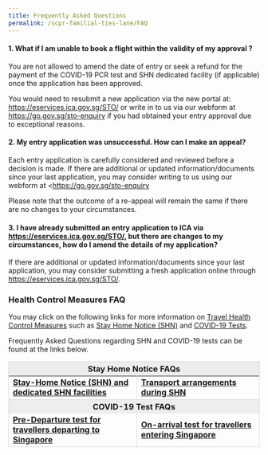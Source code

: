 ```yaml
---
title: Frequently Asked Questions
permalink: /scpr-familial-ties-lane/FAQ
---
```

#### 1. What if I am unable to book a flight within the validity of my approval ?

You are not allowed to amend the date of entry or seek a refund for the payment of the COVID-19 PCR test and SHN dedicated facility (if applicable) once the application has been approved.
 
You would need to resubmit a new application via the new portal at: <https://eservices.ica.gov.sg/STO/> or write in to us via our webform at <https://go.gov.sg/sto-enquiry> if you had obtained your entry approval due to exceptional reasons.

#### 2. My entry application was unsuccessful. How can I make an appeal?

Each entry application is carefully considered and reviewed before a decision is made. If there are additional or updated information/documents since your last application, you may consider writing to us using our webform at <https://go.gov.sg/sto-enquiry

Please note that the outcome of a re-appeal will remain the same if there are no changes to your circumstances.

#### 3. I have already submitted an entry application to ICA via https://eservices.ica.gov.sg/STO/, but there are changes to my circumstances, how do I amend the details of my application?

If there are additional or updated information/documents since your last application, you may consider submitting a fresh application online through <https://eservices.ica.gov.sg/STO/>.
 
### Health Control Measures FAQ

You may click on the following links for more information on [Travel Health Control Measures](/health) such as [Stay Home Notice (SHN)](/health/shn) and [COVID-19 Tests](/health/covid19-tests).

Frequently Asked Questions regarding SHN and COVID-19 tests can be found at the links below.

<table>
<thead>
  <tr>
    <th style="border-left:1px solid #D8D8D8;border-right:1px solid #D8D8D8;border-top:1px solid #D8D8D8; background-color:#EDEDED" colspan="2">Stay Home Notice FAQs</th>
   <!-- <th style="border-right:1px solid #D8D8D8;border-top:1px solid #D8D8D8; background-color:#EDEDED">Links</th>-->
  </tr>
</thead>
<tbody>
  <tr>
    <td style="border-left:1px solid #D8D8D8; border-right:1px solid #D8D8D8; border-bottom:1px solid #D8D8D8;"><b><a href="/health/faq#shnsdf">Stay-Home Notice (SHN) and dedicated SHN facilities</a></b></td>
    <td style="border-right:1px solid #D8D8D8;border-bottom:1px solid #D8D8D8;"><b><a href="/health/faq#transport">Transport arrangements during SHN</a></b></td>
  </tr>
  <tr>
    <th style="border-left:1px solid #D8D8D8;border-right:1px solid #D8D8D8;border-top:1px solid #D8D8D8; background-color:#EDEDED" colspan="2">COVID-19 Test FAQs</th>
   <!-- <th style="border-right:1px solid #D8D8D8;border-top:1px solid #D8D8D8; background-color:#EDEDED">Links</th>-->
  </tr>
   <tr>
    <td style="border-left:1px solid #D8D8D8; border-right:1px solid #D8D8D8; border-bottom:1px solid #D8D8D8;"><b><a href="/health/faq#inboundPDT">Pre-Departure test for travellers departing to Singapore</a></b></td>
    <td style="border-right:1px solid #D8D8D8;border-bottom:1px solid #D8D8D8;"><b><a href="/health/faq#OAT">On-arrival test for travellers entering Singapore</a></b></td>
  </tr>
 </tbody>
 </table>
 
 
 

